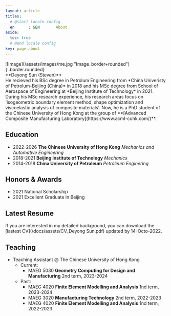 ```yaml
---
layout: article
titles:
  # @start locale config
  en      : &EN       About
aside:
  toc: true
  # @end locale config
key: page-about
---
```

<div class="grid-containre">
<div class="grid grid--p-2">
<div class="cell cell--12 cell--md-4 " markdown="1">
![Image](/assets/images/me.jpg "Image_border+rounded"){:.border.rounded}
</div>
<div class="cell cell--12 cell--md-auto" markdown="1">
**Deyong Sun (Steven)** <br/>
He recieved his BSc degree in Petrolum Engineering from *China Univeristy
of Petrolum-Beijing (China)* in 2018 and his MSc degree from School of
Aerospace of Engineering at *Beijing Institute of Technology* in 2021.
During his MSc research experience, his research areas focus on
'isogeometric boundary element method, shape optimization and viscoelastic
analysis of composite materials'. Now, he is a PhD student of the Chinese
University of Hong Kong at the group of **[Advanced Composite Manufacturing
Laboratory](https://www.acml-cuhk.com/)**.
</div>
</div>
</div>

## Education

* 2022-2026  **The Chinese University of Hong Kong** *Mechanics and Automative Engineering*
* 2018-2021  **Beijing Institute of Technology** *Mechanics*
* 2014-2018  **China University of Petroleum** *Petroleum Enginering*

## Honors & Awards

- 2021 National Scholarship
- 2021 Excellent Graduate in Beijing

## Latest Resume

If you are interested in my detailed background, you can download the [lastest CV](/docs/assets/CV_Deyong Sun.pdf) updated by 14-Octo-2022.

## Teaching

- Teaching Assistant @ The Chinese University of Hong Kong
  * Current:
    * MAEG 5030 **Geometry Computing for Design and Manufacturing** 2nd term, 2023-2024
  * Past:
    * MAEG 4020 **Finite Element Modelling and Analysis** 1nd term, 2023-2024
    * MAEG 3020 **Manufacturing Technology** 2nd term, 2022-2023
    * MAEG 4020 **Finite Element Modelling and Analysis** 1nd term, 2022-2023
